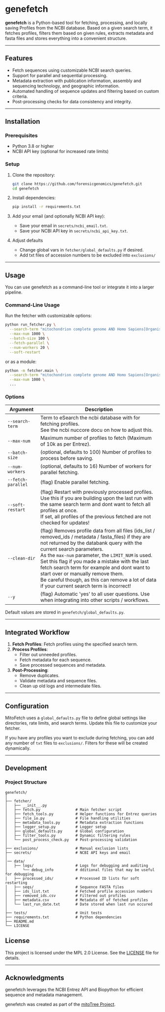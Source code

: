 
# genefetch

**genefetch** is a Python-based tool for fetching, processing, and locally saving Profiles from the NCBI database.
Based on a given search term, it fetches profiles, filters them based on given rules, extracts metadata and fasta files
and stores everything into a convenient structure.

---

## **Features**

- Fetch sequences using customizable NCBI search queries.
- Support for parallel and sequential processing.
- Metadata extraction with publication information, assembly and sequencing technology, and geographic information.
- Automated handling of sequence updates and filtering based on custom criteria.
- Post-processing checks for data consistency and integrity.

---

## **Installation**

### **Prerequisites**
- Python 3.8 or higher
- NCBI API key (optional for increased rate limits)

### **Setup**

1. Clone the repository:
   ```bash
   git clone https://github.com/forensicgenomics/genefetch.git
   cd genefetch
   ```

2. Install dependencies:
   ```bash
   pip install -r requirements.txt
   ```

3. Add your email (and optionally NCBI API key):
   - Save your email in `secrets/ncbi_email.txt`.
   - Save your NCBI API key in `secrets/ncbi_api_key.txt`.

4. Adjust defaults
   - Change global vars in `fetcher/global_defaults.py` if desired. 
   - Add txt files of accession numbers to be excluded into `exclusions/`
---

## **Usage**

You can use genefetch as a command-line tool or integrate it into a larger pipeline.

### **Command-Line Usage**
Run the fetcher with customizable options:

```bash
python run_fetcher.py \
  --search-term "mitochondrion complete genome AND Homo Sapiens[Organism]" \
  --max-num 1000 \
  --batch-size 100 \
  --fetch-parallel \
  --num-workers 20 \
  --soft-restart
```

or as a module:   

```bash
python -m fetcher.main \
  --search-term "mitochondrion complete genome AND Homo Sapiens[Organism]" \
  --max-num 1000 \
  ...
```

### **Options**
| Argument           | Description                                                                                                                                                                                                                                                                                                                                                                                                                                                                         |
|--------------------|-------------------------------------------------------------------------------------------------------------------------------------------------------------------------------------------------------------------------------------------------------------------------------------------------------------------------------------------------------------------------------------------------------------------------------------------------------------------------------------|
| `--search-term`    | Term to eSearch the ncbi database with for fetching profiles.<br/>See the ncbi nuccore docu on how to adjust this.                                                                                                                                                                                                                                                                                                                                                                  |
| `--max-num`        | Maximum number of profiles to fetch (Maximum of 10k as per Entrez).                                                                                                                                                                                                                                                                                                                                                                                                                 |
| `--batch-size`     | (optional, defaults to 100) Number of profiles to process before saving.                                                                                                                                                                                                                                                                                                                                                                                                            |
| `--num-workers`    | (optional, defaults to 16) Number of workers for parallel fetching.                                                                                                                                                                                                                                                                                                                                                                                                                 |
| `--fetch-parallel` | (flag) Enable parallel fetching.                                                                                                                                                                                                                                                                                                                                                                                                                                                    |
| `--soft-restart`   | (flag) Restart with previously processed profiles.<br/>Use this if you are building upon the last run with the same search term and dont want to fetch all profiles at once.<br/>If set, all profiles of the previous fetched are not checked for updates!                                                                                                                                                                                                                          |
| `--clean-dir`      | (flag) Removes profile data from all files (ids_list / removed_ids / metadata / fasta_files) if they are not returned by the databank query with the current search parameters.<br/>As the `max-num` parameter, the `LIMIT_NUM` is used.<br/>Set this flag if you made a mistake with the last fetch search term for example and dont want to start over or manually remove them.<br/>Be careful though, as this can remove a lot of data if your current search term is incorrect! |
| `--y`              | (flag) Automatic 'yes' to all user questions. Use when integrating into other scripts / workflows.                                                                                                                                                                                                                                                                                                                                                                                  |

Default values are stored in `genefetch/global_defaults.py`.

---

## **Integrated Workflow**

1. **Fetch Profiles**: Fetch profiles using the specified search term.
2. **Process Profiles**:
   - Filter out unneeded profiles.
   - Fetch metadata for each sequence.
   - Save processed sequences and metadata.
3. **Post-Processing**:
   - Remove duplicates.
   - Validate metadata and sequence files.
   - Clean up old logs and intermediate files.

---

## **Configuration**

MitoFetch uses a `global_defaults.py` file to define global settings like directories, rate limits, and search terms.
Update this file to customize your fetcher.

If you have any profiles you want to exclude during fetching, you can add any number of `txt` files to `exclusions/`.
Filters for these will be created dynamically.

---

## **Development**

### **Project Structure**
```
genefetch/
│
├── fetcher/
│   ├── __init__.py
│   ├── fetch.py                # Main fetcher script
│   ├── fetch_tools.py          # Helper functions for Entrez queries
│   ├── file_io.py              # File handling utilities
│   ├── metadata_tools.py       # Metadata extraction functions
│   ├── logger_setup.py         # Logger setup
│   ├── global_defaults.py      # Global configuration
│   ├── filter_tools.py         # Dynamic filtering rules
│   └── post_process_check.py   # Post-processing validation
│  
├── exclusions/                 # Manual exclusion lists
├── secrets/                    # NCBI API keys and email 
│ 
│── data/
│   ├── logs/                   # Logs for debugging and auditing
│       └── debug_info          # dditional files that may be useful for debugging
│   ├── processed_ids/          # Processed ID lists for soft restarting
│   ├── seqs/                   # Sequence FASTA files
│   ├── ids_list.txt            # Fetched profile accession numbers
│   ├── removed_ids.csv         # Filtered out profiles
│   ├── metadata.csv            # Metadata df of fetched profiles
│   └── last_run_date.txt       # Date stored when last run occured
│
├── tests/                      # Unit tests
├── requirements.txt            # Python dependencies
├── README.md                   
└── LICENSE                     
```


## **License**

This project is licensed under the MPL 2.0 License. See the [LICENSE](./LICENSE) file for details.

---

## **Acknowledgments**

genefetch leverages the NCBI Entrez API and Biopython for efficient sequence and metadata management.

genefetch was created as part of the [mitoTree Project](https://genomics.gmi.tirol/projects/mitoTree/).
